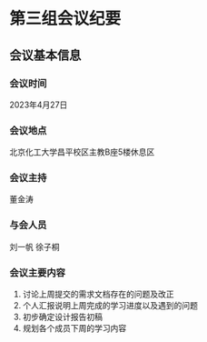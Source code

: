 # 第三组会议纪要
## 会议基本信息
### 会议时间
2023年4月27日
### 会议地点
北京化工大学昌平校区主教B座5楼休息区
### 会议主持
董金涛
### 与会人员
刘一帆 徐子桐
### 会议主要内容
1. 讨论上周提交的需求文档存在的问题及改正
2. 个人汇报说明上周完成的学习进度以及遇到的问题
3. 初步确定设计报告初稿
4. 规划各个成员下周的学习内容
